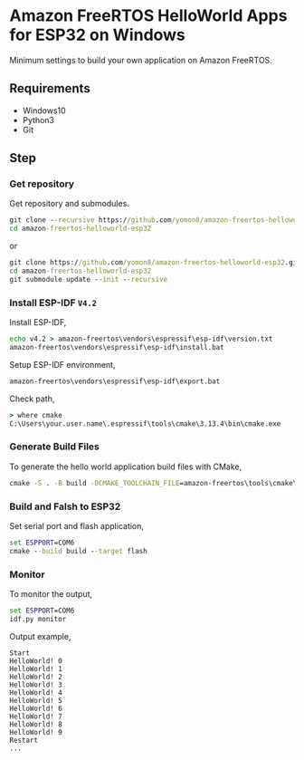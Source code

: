 # Amazon FreeRTOS HelloWorld Apps for ESP32 on Windows

Minimum settings to build your own application on Amazon FreeRTOS.

## Requirements

- Windows10
- Python3
- Git

## Step
### Get repository
Get repository and submodules.

```cmd
git clone --recursive https://github.com/yomon8/amazon-freertos-helloworld-esp32.git
cd amazon-freertos-helloworld-esp32
```

or

```cmd
git clone https://github.com/yomon8/amazon-freertos-helloworld-esp32.git
cd amazon-freertos-helloworld-esp32
git submodule update --init --recursive
```

### Install ESP-IDF `V4.2`

Install ESP-IDF,

```cmd
echo v4.2 > amazon-freertos\vendors\espressif\esp-idf\version.txt
amazon-freertos\vendors\espressif\esp-idf\install.bat
```

Setup ESP-IDF environment,

```cmd
amazon-freertos\vendors\espressif\esp-idf\export.bat
```

Check path,

```cmd
> where cmake
C:\Users\your.user.name\.espressif\tools\cmake\3.13.4\bin\cmake.exe
```


### Generate Build Files
To generate the hello world application build files with CMake,

```cmd
cmake -S . -B build -DCMAKE_TOOLCHAIN_FILE=amazon-freertos\tools\cmake\toolchains\xtensa-esp32.cmake -GNinja
```

### Build and Falsh to ESP32
Set serial port and flash application,
```cmd
set ESPPORT=COM6
cmake --build build --target flash
```

### Monitor
To monitor the output,

```cmd
set ESPPORT=COM6
idf.py monitor
```

Output example,

```
Start
HelloWorld! 0
HelloWorld! 1
HelloWorld! 2
HelloWorld! 3
HelloWorld! 4
HelloWorld! 5
HelloWorld! 6
HelloWorld! 7
HelloWorld! 8
HelloWorld! 9
Restart
...
```
